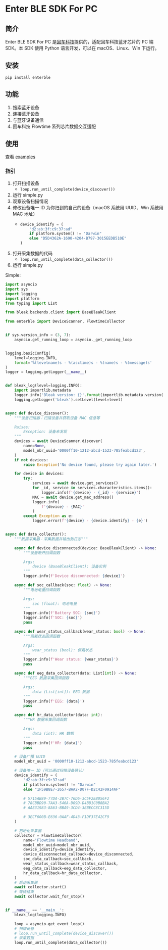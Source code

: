 # Enter BLE SDK For PC

## 简介

Enter BLE SDK For PC 是[回车科技](https://www.entertech.cn/)提供的，适配回车科技蓝牙芯片的 PC 端 SDK。本 SDK 使用 Python 语言开发，可以在 macOS、Linux、Win 下运行。

## 安装

`pip install enterble`

## 功能

1. 搜索蓝牙设备
2. 连接蓝牙设备
3. 与蓝牙设备通信
4. 回车科技 Flowtime 系列芯片数据交互适配

## 使用

查看 [examples](https://github.com/Entertech/Enter-Biomodule-BLE-PC-SDK/tree/main/examples)

### 指引
1. 打开扫描设备
    - `loop.run_until_complete(device_discover())`
2. 运行 simple.py 
3. 观察设备扫描情况
4. 修改设备唯一 ID 为你扫到的自己的设备（macOS 系统用 UUID、Win 系统用 MAC 地址）
    - ```python
      device_identify = (
          "d2:ab:3f:c9:37:ad"
          if platform.system() != "Darwin"
          else "D5D4362A-1690-4204-B797-3015EEDB510E"
      )
      ```
5. 打开采集数据的代码
    - `loop.run_until_complete(data_collector())`
6. 运行 simple.py

Simple:

```python
import asyncio
import sys
import logging
import platform
from typing import List

from bleak.backends.client import BaseBleakClient

from enterble import DeviceScanner, FlowtimeCollector


if sys.version_info < (3, 7):
    asyncio.get_running_loop = asyncio._get_running_loop


logging.basicConfig(
    level=logging.INFO,
    format='%(levelname)s - %(asctime)s - %(name)s - %(message)s'
)
logger = logging.getLogger(__name__)


def bleak_log(level=logging.INFO):
    import importlib.metadata
    logger.info('Bleak version: {}'.format(importlib.metadata.version('bleak')))
    logging.getLogger('bleak').setLevel(level=level)


async def device_discover():
    """设备扫描器：扫描设备并获取设备 MAC 信息等

    Raises:
        Exception: 设备未发现
    """
    devices = await DeviceScanner.discover(
        name=None,
        model_nbr_uuid='0000ff10-1212-abcd-1523-785feabcd123',
    )
    if not devices:
        raise Exception('No device found, please try again later.')

    for device in devices:
        try:
            services = await device.get_services()
            for _id, service in services.characteristics.items():
                logger.info(f'{device} - {_id} - {service}')
            MAC = await device.get_mac_address()
            logger.info(
                f'{device} - {MAC}'
            )
        except Exception as e:
            logger.error(f'{device} - {device.identify} - {e}')


async def data_collector():
    """数据采集器：采集数据并输出到日志"""

    async def device_disconnected(device: BaseBleakClient) -> None:
        """设备断开回调函数

        Args:
            device (BaseBleakClient): 设备实例
        """
        logger.info(f'Device disconnected: {device}')

    async def soc_callback(soc: float) -> None:
        """电池电量回调函数

        Args:
            soc (float): 电池电量
        """
        logger.info(f'Battery SOC: {soc}')
        logger.info(f'SOC: {soc}')
        pass

    async def wear_status_callback(wear_status: bool) -> None:
        """佩戴状态回调函数

        Args:
            wear_status (bool): 佩戴状态
        """
        logger.info(f'Wear status: {wear_status}')
        pass

    async def eeg_data_collector(data: List[int]) -> None:
        """EEG 数据采集回调函数

        Args:
            data (List[int]): EEG 数据
        """
        logger.info(f'EEG: {data}')
        pass

    async def hr_data_collector(data: int):
        """HR 数据采集回调函数

        Args:
            data (int): HR 数据
        """
        logger.info(f'HR: {data}')
        pass

    # 设备广播 UUID
    model_nbr_uuid = '0000ff10-1212-abcd-1523-785feabcd123'

    # 设备唯一 ID（可以通过扫描设备确认）
    device_identify = (
        "d2:ab:3f:c9:37:ad"
        if platform.system() != "Darwin"
        else "1F59B8E7-2657-BAA2-D07F-D2C42F0914AF"

        # 5715AB89-77DA-2B7C-76D6-3C5F2EB056F2
        # 78CBBD90-7AA3-546A-D09D-D4BD1C0B8BA2
        # AAE31983-8A63-BBA9-3CD4-3EBECC8C315D

        # 3ECF600B-E636-0AAF-4D43-F1DF37E42CF9
    )

    # 初始化采集器
    collector = FlowtimeCollector(
        name='Flowtime Headband',
        model_nbr_uuid=model_nbr_uuid,
        device_identify=device_identify,
        device_disconnected_callback=device_disconnected,
        soc_data_callback=soc_callback,
        wear_status_callback=wear_status_callback,
        eeg_data_callback=eeg_data_collector,
        hr_data_callback=hr_data_collector,
    )
    # 启动采集器
    await collector.start()
    # 等待结束
    await collector.wait_for_stop()


if __name__ == '__main__':
    bleak_log(logging.INFO)

    loop = asyncio.get_event_loop()
    # 扫描设备
    # loop.run_until_complete(device_discover())
    # 采集数据
    loop.run_until_complete(data_collector())

```
